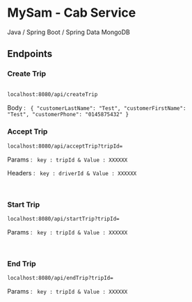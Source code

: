 <h1>MySam - Cab Service</h1>

Java / Spring Boot / Spring Data
MongoDB

<h2>Endpoints</h2>

<h3>Create Trip</h3>

```bash

localhost:8080/api/createTrip

```

Body :
<code>
{
    "customerLastName": "Test",
    "customerFirstName": "Test",
    "customerPhone": "0145875432"
}
</code>
<br/>

<h3>Accept Trip</h3>

```bash
localhost:8080/api/acceptTrip?tripId=
```

Params :
<code>
key : tripId & Value : XXXXXX
</code>

Headers :
<code>
key : driverId & Value : XXXXXX
</code>

<br/>

<h3>Start Trip</h3>

```bash
localhost:8080/api/startTrip?tripId=
```

Params :
<code>
key : tripId & Value : XXXXXX
</code>

<br/>

<h3>End Trip</h3>

```bash
localhost:8080/api/endTrip?tripId=
```

Params :
<code>
key : tripId & Value : XXXXXX
</code>
